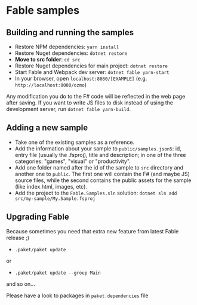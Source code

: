 # Fable samples

## Building and running the samples

- Restore NPM dependencies: `yarn install`
- Restore Nuget dependencies: `dotnet restore`
- **Move to src folder**: `cd src`
- Restore Nuget dependencies for main project: `dotnet restore`
- Start Fable and Webpack dev server: `dotnet fable yarn-start`
- In your browser, open `localhost:8080/[EXAMPLE]` (e.g. `http://localhost:8080/ozmo`)

Any modification you do to the F# code will be reflected in the web page after saving.
If you want to write JS files to disk instead of using the development server,
run `dotnet fable yarn-build`.

## Adding a new sample

- Take one of the existing samples as a reference.
- Add the information about your sample to `public/samples.json5`: id, entry file (usually the .fsproj), title and description; in one of the three categories: "games", "visual" or "productivity".
- Add one folder named after the id of the sample to `src` directory and another one to `public`. The first one will contain the F# (and maybe JS) source files, while the second contains the public assets for the sample (like index.html, images, etc).
- Add the project to the `Fable.Samples.sln` solution: `dotnet sln add src/my-sample/My.Sample.fsproj`

## Upgrading Fable
Because sometimes you need that extra new feature from latest Fable release ;)
- `.paket/paket update`

or
- `.paket/paket update --group Main`

and so on...

Please have a look to packages in `paket.dependencies` file
